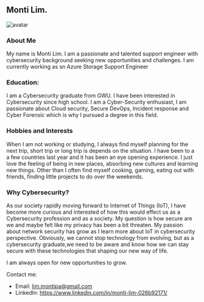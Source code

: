## Monti Lim.

![avatar](https://user-images.githubusercontent.com/67212651/85216287-a2e69f00-b350-11ea-95c4-21d11e5474b9.png)

### About Me
My name is Monti Lim. I am a passionate and talented support engineer with cybersecurity background seeking new opportunities and challenges. I am currently working as sn Azure Storage Support Engineer

### Education:
I am a Cybersecurity graduate from GWU. I have been interested in Cybersecurity since high school. I am a Cyber-Security enthusiast, I am passionate about Cloud security, Secure DevOps, Incident response and Cyber Forensic which is why I pursued a degree in this field.

### Hobbies and Interests
When I am not working or studying, I always find myself planning for the next trip, short trip or long trip is depends on the situation. I have been to a a few countries last year and it has been an eye opening experience. I just love the feeling of being in new places, absorbing new cultures and learning new things. Other than I often find myself cooking, gaming, eating out with friends, finding little projects to do over the weekends.

### Why Cybersecurity?
As our society rapidly moving forward to Internet of Things (IoT), I have become more curious and interested of how this would effect us as a Cybersecurity profession and as a society. My question is how secure are we and maybe felt like my privacy has been a bit threaten. My passion about network security has grow as I learn more about IoT in cybersecurity perspective. Obviously, we cannot stop  technology from evolving, but as a cybersecurity graduate,we need to be aware and know how we can stay secure with these technologies that shaping our new way of life.

I am always open for new opportunities to grow.

Contact me: 
- Email: lim.montipa@gmail.com
- LinkedIn: https://www.linkedin.com/in/monti-lim-026b92171/


